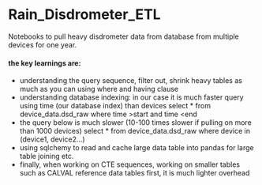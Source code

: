 # Rain_Disdrometer_ETL
Notebooks to pull heavy disdrometer data from database from multiple devices for one year.

#### the key learnings are:
* understanding the query sequence, filter out, shrink heavy tables as much as you can using where and having clause
* understanding database indexing: in our case it is much faster query using time (our database index) than devices
select *
from device_data.dsd_raw
where time >start and time <end
* the query below is much slower (10-100 times slower if pulling on more than 1000 devices)
select *
from device_data.dsd_raw
where device in (device1, device2...)
* using sqlchemy to read and cache large data table into pandas for large table joining etc.
* finally, when working on CTE sequences, working on smaller tables such as CALVAL reference data tables first, it is much lighter overhead
